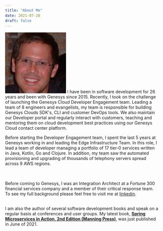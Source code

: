 ```yaml
---
title: "About Me"
date: 2021-07-28
draft: false
---
```

  ![me](/images/realpic.jpeg) 
  I have been in software development for 26 years and been with Genesys since 2015. Recently, I took on the challenge of launching the Genesys Cloud Developer Engagement team. Leading a team of 8 engineers and evangelists, my team is responsible for building Genesys Clouds SDK's, CLI and customer DevOps tools.  We also maintain our Developer portal and regularly interact with customers, teaching and mentoring them on cloud development best practices using our Genesys Cloud contact center platform.

Before starting the Developer Engagement team, I spent the last 5 years at Genesys working in and leading the Edge Infrastructure Team. In this role, I lead a team of developer managing a portfolio of 17 tier-0 services written in Java, Kotlin, Go and Clojure.  In addition, my team saw the automated provisioning and upgrading of thousands of telephony servers spread across 9 AWS regions. 

<br/><br/>
Before coming to Genesys, I was an Integration Architect at a Fortune 300 financial services company and a member of their critical response team. To see my full background please feel free to visit me at [linkedin](https://www.linkedin.com/in/jcarnell/)​.
<br/><br/>

I am also the author of several software development books and speak on a regular basis at conferences and user groups. My latest book, **[Spring Microservices in Action, 2nd Edition (Manning Press)](https://www.amazon.com/Spring-Microservices-Action-Second-Carnell/dp/1617296953/ref=sr_1_1_sspa?crid=7YUBXETF84G8&dchild=1&keywords=spring+microservices+in+action%2C+second+edition&qid=1627431454&sprefix=Spring+microse%2Caps%2C172&sr=8-1-spons&psc=1&spLa=ZW5jcnlwdGVkUXVhbGlmaWVyPUFFSTJZRkg0N0FCUE0mZW5jcnlwdGVkSWQ9QTA1NjcwMzQyN05BMzM1NjBDSlhXJmVuY3J5cHRlZEFkSWQ9QTA0ODUzNTIxTTVOSzdDN0dCWjkxJndpZGdldE5hbWU9c3BfYXRmJmFjdGlvbj1jbGlja1JlZGlyZWN0JmRvTm90TG9nQ2xpY2s9dHJ1ZQ==)**, was just published in June of 2021.​